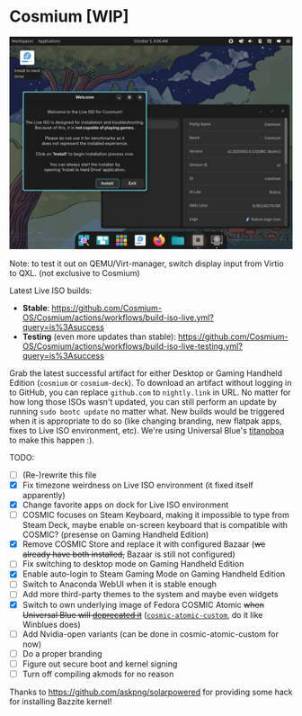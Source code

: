 # Cosmium [WIP]

![Screenshot of Live ISO environment of Cosmium showing an opened window of Examine app and Welcome dialog](.github/imgs/screenshot-about.png)

Note: to test it out on QEMU/Virt-manager, switch display input from Virtio to QXL. (not exclusive to Cosmium)

Latest Live ISO builds:
- **Stable**: https://github.com/Cosmium-OS/Cosmium/actions/workflows/build-iso-live.yml?query=is%3Asuccess
- **Testing** (even more updates than stable): https://github.com/Cosmium-OS/Cosmium/actions/workflows/build-iso-live-testing.yml?query=is%3Asuccess

Grab the latest successful artifact for either Desktop or Gaming Handheld Edition (`cosmium` or `cosmium-deck`). To download an artifact without logging in to GitHub, you can replace `github.com` to `nightly.link` in URL. No matter for how long those ISOs wasn't updated, you can still perform an update by running `sudo bootc update` no matter what. New builds would be triggered when it is appropriate to do so (like changing branding, new flatpak apps, fixes to Live ISO environment, etc). We're using Universal Blue's [titanoboa](https://github.com/ublue-os/titanoboa) to make this happen :).

TODO: 
- [ ] (Re-)rewrite this file
- [x] Fix timezone weirdness on Live ISO environment (it fixed itself apparently)
- [x] Change favorite apps on dock for Live ISO environment
- [ ] COSMIC focuses on Steam Keyboard, making it impossible to type from Steam Deck, maybe enable on-screen keyboard that is compatible with COSMIC? (presense on Gaming Handheld Edition)
- [x] Remove COSMIC Store and replace it with configured Bazaar (~~we already have both installed,~~ Bazaar is still not configured)
- [ ] Fix switching to desktop mode on Gaming Handheld Edition
- [x] Enable auto-login to Steam Gaming Mode on Gaming Handheld Edition
- [ ] Switch to Anaconda WebUI when it is stable enough
- [ ] Add more third-party themes to the system and maybe even widgets
- [x] Switch to own underlying image of Fedora COSMIC Atomic ~~when Universal Blue will [deprecated it](https://github.com/ublue-os/main/issues/927)~~ ([`cosmic-atomic-custom`](https://github.com/Cosmium-OS/cosmic-atomic-custom), do it like Winblues does)
- [ ] Add Nvidia-open variants (can be done in cosmic-atomic-custom for now)
- [ ] Do a proper branding
- [ ] Figure out secure boot and kernel signing
- [ ] Turn off compiling akmods for no reason

Thanks to https://github.com/askpng/solarpowered for providing some hack for installing Bazzite kernel!
